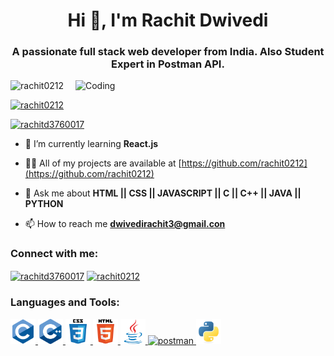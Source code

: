 <h1 align="center">Hi 👋, I'm Rachit Dwivedi</h1>
<h3 align="center">A passionate full stack web developer from India. Also Student Expert in Postman API.</h3>
<img align="right" alt="Coding" width="400" src="https://cdn.videoplasty.com/animation/chill-coding-programming-lo-fi-animation-stock-animation-21874-1024x576.jpg">
<p align="left"> <img src="https://komarev.com/ghpvc/?username=rachit0212&label=Profile%20views&color=0e75b6&style=flat" alt="rachit0212" /> </p>

<p align="left"> <a href="https://github.com/ryo-ma/github-profile-trophy"><img src="https://github-profile-trophy.vercel.app/?username=rachit0212" alt="rachit0212" /></a> </p>

<p align="left"> <a href="https://twitter.com/rachitd3760017" target="blank"><img src="https://img.shields.io/twitter/follow/rachitd3760017?logo=twitter&style=for-the-badge" alt="rachitd3760017" /></a> </p>

- 🌱 I’m currently learning **React.js**

- 👨‍💻 All of my projects are available at [https://github.com/rachit0212](https://github.com/rachit0212)

- 💬 Ask me about **HTML || CSS || JAVASCRIPT || C || C++ || JAVA || PYTHON**

- 📫 How to reach me **dwivedirachit3@gmail.con**

<h3 align="left">Connect with me:</h3>
<p align="left">
<a href="https://twitter.com/rachitd3760017" target="blank"><img align="center" src="https://raw.githubusercontent.com/rahuldkjain/github-profile-readme-generator/master/src/images/icons/Social/twitter.svg" alt="rachitd3760017" height="30" width="40" /></a>
<a href="https://www.codechef.com/users/rachit0212" target="blank"><img align="center" src="https://cdn.jsdelivr.net/npm/simple-icons@3.1.0/icons/codechef.svg" alt="rachit0212" height="30" width="40" /></a>
</p>

<h3 align="left">Languages and Tools:</h3>
<p align="left"> <a href="https://www.cprogramming.com/" target="_blank" rel="noreferrer"> <img src="https://raw.githubusercontent.com/devicons/devicon/master/icons/c/c-original.svg" alt="c" width="40" height="40"/> </a> <a href="https://www.w3schools.com/cpp/" target="_blank" rel="noreferrer"> <img src="https://raw.githubusercontent.com/devicons/devicon/master/icons/cplusplus/cplusplus-original.svg" alt="cplusplus" width="40" height="40"/> </a> <a href="https://www.w3schools.com/css/" target="_blank" rel="noreferrer"> <img src="https://raw.githubusercontent.com/devicons/devicon/master/icons/css3/css3-original-wordmark.svg" alt="css3" width="40" height="40"/> </a> <a href="https://www.w3.org/html/" target="_blank" rel="noreferrer"> <img src="https://raw.githubusercontent.com/devicons/devicon/master/icons/html5/html5-original-wordmark.svg" alt="html5" width="40" height="40"/> </a> <a href="https://www.java.com" target="_blank" rel="noreferrer"> <img src="https://raw.githubusercontent.com/devicons/devicon/master/icons/java/java-original.svg" alt="java" width="40" height="40"/> </a> <a href="https://postman.com" target="_blank" rel="noreferrer"> <img src="https://www.vectorlogo.zone/logos/getpostman/getpostman-icon.svg" alt="postman" width="40" height="40"/> </a> <a href="https://www.python.org" target="_blank" rel="noreferrer"> <img src="https://raw.githubusercontent.com/devicons/devicon/master/icons/python/python-original.svg" alt="python" width="40" height="40"/> </a> </p>
